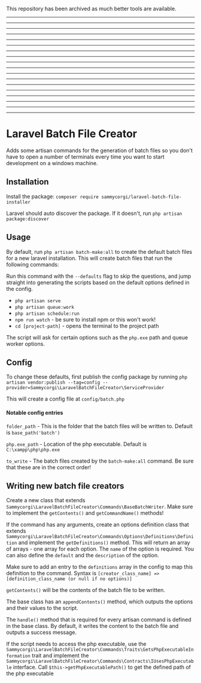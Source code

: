 This repository has been archived as much better tools are available.

---
---
---
---
---
---
---
---
---
---
---
---
---
---
---
---
---
---

# Laravel Batch File Creator

Adds some artisan commands for the generation of batch files so you don't have to open a number of terminals every time you want to start development on a windows machine.

## Installation

Install the package: `composer require sammycorgi/laravel-batch-file-installer`

Laravel should auto discover the package. If it doesn't, run `php artisan package:discover`

## Usage

By default, run `php artisan batch-make:all` to create the default batch files for a new laravel installation. This will create batch files that run the following commands:

Run this command with the `--defaults` flag to skip the questions, and jump straight into generating the scripts based on the default options defined in the config.

* `php artisan serve`
* `php artisan queue:work`
* `php artisan schedule:run`
* `npm run watch` - be sure to install npm or this won't work!
* `cd [project-path]` - opens the terminal to the project path

The script will ask for certain options such as the `php.exe` path and queue worker options.

## Config

To change these defaults, first publish the config package by running `php artisan vendor:publish --tag=config --provider=Sammycorgi\LaravelBatchFileCreator\ServiceProvider`

This will create a config file at `config/batch.php`

#### Notable config entries

`folder_path` - This is the folder that the batch files will be written to. Default is `base_path('batch')`

`php.exe_path` - Location of the php executable. Default is `C:\xampp\php\php.exe`

`to_write` - The batch files created by the `batch-make:all` command. Be sure that these are in the correct order!

## Writing new batch file creators

Create a new class that extends `Sammycorgi\LaravelBatchFileCreator\Commands\BaseBatchWriter`. Make sure to implement the `getContents()` and `getCommandName()` methods!

If the command has any arguments, create an options definition class that extends `Sammycorgi\LaravelBatchFileCreator\Commands\Options\Definitions\Definition` and implement the `getDefinitions()` method. This will return an array of arrays - one array for each option. The `name` of the option is required. You can also define the `default` and the `description` of the option.

Make sure to add an entry to the `definitions` array in the config to map this definition to the command. Syntax is `[creator_class_name] => [definition_class_name (or null if no options)]`

`getContents()` will be the contents of the batch file to be written.

The base class has an `appendContents()` method, which outputs the options and their values to the script.

The `handle()` method that is required for every artisan command is defined in the base class. By default, it writes the content to the batch file and outputs a success message. 

If the script needs to access the php executable, use the `Sammycorgi\LaravelBatchFileCreator\Commands\Traits\GetsPhpExecutableInformation` trait and implement the `Sammycorgi\LaravelBatchFileCreator\Commands\Contracts\IUsesPhpExecutable` interface. Call `$this->getPhpExecutablePath()` to get the defined path of the php executable


